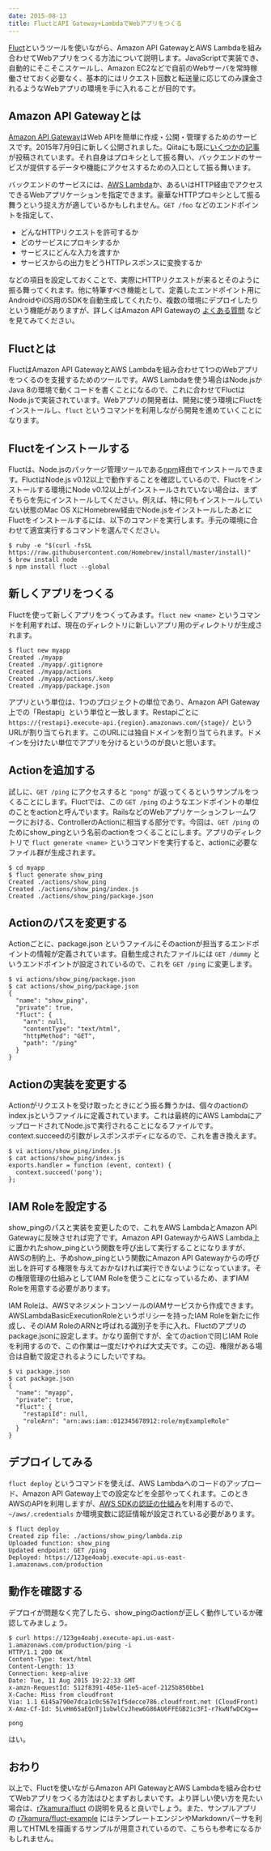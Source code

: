 ```yaml
---
date: 2015-08-13
title: FluctとAPI Gateway+LambdaでWebアプリをつくる
---
```


[Fluct](https://github.com/r7kamura/fluct)というツールを使いながら、Amazon API GatewayとAWS Lambdaを組み合わせてWebアプリをつくる方法について説明します。JavaScriptで実装でき、自動的にそこそこスケールし、Amazon EC2などで自前のWebサーバを常時稼働させておく必要なく、基本的にはリクエスト回数と転送量に応じてのみ課金されるようなWebアプリの環境を手に入れることが目的です。

## Amazon API Gatewayとは
[Amazon API Gateway](http://aws.amazon.com/jp/api-gateway/)はWeb APIを簡単に作成・公開・管理するためのサービスです。2015年7月9日に新しく公開されました。Qiitaにも既に[いくつかの記事](http://qiita.com/tags/apigateway)が投稿されています。それ自身はプロキシとして振る舞い、バックエンドのサービスが提供するデータや機能にアクセスするための入口として振る舞います。

バックエンドのサービスには、[AWS Lambda](http://aws.amazon.com/jp/lambda/)か、あるいはHTTP経由でアクセスできるWebアプリケーションを指定できます。豪華なHTTPプロキシとして振る舞うという捉え方が適しているかもしれません。`GET /foo` などのエンドポイントを指定して、

- どんなHTTPリクエストを許可するか
- どのサービスにプロキシするか
- サービスにどんな入力を渡すか
- サービスからの出力をどうHTTPレスポンスに変換するか

などの項目を設定しておくことで、実際にHTTPリクエストが来るとそのように振る舞ってくれます。他に特筆すべき機能として、定義したエンドポイント用にAndroidやiOS用のSDKを自動生成してくれたり、複数の環境にデプロイしたりという機能がありますが、詳しくはAmazon API Gatewayの [よくある質問](http://aws.amazon.com/jp/api-gateway/faqs/) などを見てみてください。

## Fluctとは
FluctはAmazon API GatewayとAWS Lambdaを組み合わせて1つのWebアプリをつくるのを支援するためのツールです。AWS Lambdaを使う場合はNode.jsかJava 8の環境で動くコードを書くことになるので、これに合わせてFluctはNode.jsで実装されています。Webアプリの開発者は、開発に使う環境にFluctをインストールし、`fluct` というコマンドを利用しながら開発を進めていくことになります。

## Fluctをインストールする
Fluctは、Node.jsのパッケージ管理ツールである[npm](https://www.npmjs.com/)経由でインストールできます。FluctはNode.js v0.12以上で動作することを確認しているので、Fluctをインストールする環境にNode v0.12以上がインストールされていない場合は、まずそちらを先にインストールしてください。例えば、特に何もインストールしていない状態のMac OS XにHomebrew経由でNode.jsをインストールしたあとにFluctをインストールするには、以下のコマンドを実行します。手元の環境に合わせて適宜実行するコマンドを選んでください。

```
$ ruby -e "$(curl -fsSL https://raw.githubusercontent.com/Homebrew/install/master/install)"
$ brew install node
$ npm install fluct --global
```

## 新しくアプリをつくる
Fluctを使って新しくアプリをつくってみます。`fluct new <name>` というコマンドを利用すれば、現在のディレクトリに新しいアプリ用のディレクトリが生成されます。

```
$ fluct new myapp
Created ./myapp
Created ./myapp/.gitignore
Created ./myapp/actions
Created ./myapp/actions/.keep
Created ./myapp/package.json
```

アプリという単位は、1つのプロジェクトの単位であり、Amazon API Gateway上での「Restapi」という単位と一致します。Restapiごとに `https://{restapi}.execute-api.{region}.amazonaws.com/{stage}/` というURLが割り当てられます。このURLには独自ドメインを割り当てられます。ドメインを分けたい単位でアプリを分けるというのが良いと思います。

## Actionを追加する
試しに、`GET /ping` にアクセスすると `"pong"` が返ってくるというサンプルをつくることにします。Fluctでは、この `GET /ping` のようなエンドポイントの単位のことをactionと呼んでいます。RailsなどのWebアプリケーションフレームワークにおける、ControllerのActionに相当する部分です。今回は、`GET /ping` のためにshow_pingという名前のactionをつくることにします。アプリのディレクトリで `fluct generate <name>` というコマンドを実行すると、actionに必要なファイル群が生成されます。

```
$ cd myapp
$ fluct generate show_ping
Created ./actions/show_ping
Created ./actions/show_ping/index.js
Created ./actions/show_ping/package.json
```

## Actionのパスを変更する
Actionごとに、package.json というファイルにそのactionが担当するエンドポイントの情報が定義されています。自動生成されたファイルには `GET /dummy` というエンドポイントが設定されているので、これを `GET /ping` に変更します。

```
$ vi actions/show_ping/package.json
$ cat actions/show_ping/package.json
{
  "name": "show_ping",
  "private": true,
  "fluct": {
    "arn": null,
    "contentType": "text/html",
    "httpMethod": "GET",
    "path": "/ping"
  }
}
```

## Actionの実装を変更する
Actionがリクエストを受け取ったときにどう振る舞うかは、個々のactionのindex.jsというファイルに定義されています。これは最終的にAWS LambdaにアップロードされてNode.jsで実行されることになるファイルです。context.succeedの引数がレスポンスボディになるので、これを書き換えます。

```
$ vi actions/show_ping/index.js
$ cat actions/show_ping/index.js
exports.handler = function (event, context) {
  context.succeed('pong');
};
```

## IAM Roleを設定する
show_pingのパスと実装を変更したので、これをAWS LambdaとAmazon API Gatewayに反映させれば完了です。Amazon API GatewayからAWS Lambda上に置かれたshow_pingという関数を呼び出して実行することになりますが、AWSの制約上、予めshow_pingという関数にAmazon API Gatewayからの呼び出しを許可する権限を与えておかなければ実行できないようになっています。その権限管理の仕組みとしてIAM Roleを使うことになっているため、まずIAM Roleを用意する必要があります。

IAM Roleは、AWSマネジメントコンソールのIAMサービスから作成できます。AWSLambdaBasicExecutionRoleというポリシーを持ったIAM Roleを新たに作成し、そのIAM RoleのARNと呼ばれる識別子を手に入れ、Fluctのアプリのpackage.jsonに設定します。かなり面倒ですが、全てのactionで同じIAM Roleを利用するので、この作業は一度だけやれば大丈夫です。この辺、権限がある場合は自動で設定されるようにしたいですね。

```
$ vi package.json
$ cat package.json
{
  "name": "myapp",
  "private": true,
  "fluct": {
    "restapiId": null,
    "roleArn": "arn:aws:iam::012345678912:role/myExampleRole"
  }
}
```

## デプロイしてみる
`fluct deploy` というコマンドを使えば、AWS Lambdaへのコードのアップロード、Amazon API Gateway上での設定などを全部やってくれます。このときAWSのAPIを利用しますが、[AWS SDKの認証の仕組み](http://docs.aws.amazon.com/AWSJavaScriptSDK/guide/node-configuring.html)を利用するので、`~/aws/.credentials` か環境変数に認証情報が設定されている必要があります。

```
$ fluct deploy
Created zip file: ./actions/show_ping/lambda.zip
Uploaded function: show_ping
Updated endpoint: GET /ping
Deployed: https://123ge4oabj.execute-api.us-east-1.amazonaws.com/production
```

## 動作を確認する
デプロイが問題なく完了したら、show_pingのactionが正しく動作しているか確認してみましょう。

```
$ curl https://123ge4oabj.execute-api.us-east-1.amazonaws.com/production/ping -i
HTTP/1.1 200 OK
Content-Type: text/html
Content-Length: 13
Connection: keep-alive
Date: Tue, 11 Aug 2015 19:22:33 GMT
x-amzn-RequestId: 512f8391-405e-11e5-acef-2125b850bbe1
X-Cache: Miss from cloudfront
Via: 1.1 6145a790e7dca1c0c567e1f5decce786.cloudfront.net (CloudFront)
X-Amz-Cf-Id: 5LvHm6SaEQnTj1ubwlCvJhew6G86AU6FFEGB2ic3FI-r7kwNfwDCXg==

pong
```

はい。

## おわり
以上で、Fluctを使いながらAmazon API GatewayとAWS Lambdaを組み合わせてWebアプリをつくる方法はひとまずおしまいです。より詳しい使い方を見たい場合は、[r7kamura/fluct](https://github.com/r7kamura/fluct) の説明を見ると良いでしょう。また、サンプルアプリの [r7kamura/fluct-example](https://github.com/r7kamura/fluct-example) にはテンプレートエンジンやMarkdownパーサを利用してHTMLを描画するサンプルが用意されているので、こちらも参考になるかもしれません。
